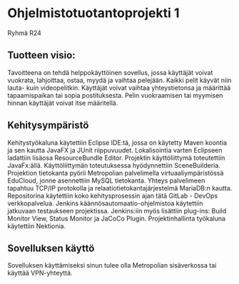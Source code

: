 # Ohjelmistotuotantoprojekti 1

Ryhmä R24

## Tuotteen visio:

Tavoitteena on tehdä helppokäyttöinen sovellus, jossa käyttäjät voivat vuokrata, lahjoittaa,
ostaa, myydä ja vaihtaa pelejään. Kaikki pelit käyvät niin lauta- kuin videopelitkin. Käyttäjät
voivat vaihtaa yhteystietonsa ja määrittää tapaamispaikan tai sopia postituksesta. Pelin
vuokraamisen tai myymisen hinnan käyttäjät voivat itse määritellä.

## Kehitysympäristö

Kehitystyökaluna käytettiin Eclipse IDE:tä, jossa on käytetty Maven koontia ja sen kautta JavaFX ja JUnit riippuvuudet. Lokalisointia varten Eclipseen ladattiin lisäosa ResourceBundle Editor. Projektin käyttöliittymä toteutettiin JavaFx:ällä. Käyttöliittymän toteutuksessa hyödynnettiin SceneBuilderia. Projektion tietokanta pyörii Metropolian palvelimella virtuaaliympäristössä EduCloud, jonne asennettiin MySQL tietokanta. Yhteys palvelimeen tapahtuu TCP/IP protokolla ja relaatiotietokantajärjestelmä MariaDB:n kautta. Repositorina käytettiin koko kehitysprosessin ajan tätä GitLab - DevOps verkkopalvelua. Jenkins käännösautomaatio-ohjelmistoa käytettiin jatkuvaan testaukseen projektissa. Jenkins:iin myös lisättiin plug-ins: Build Monitor View, Status Monitor ja JaCoCo Plugin. Projektinhallinta työkaluna käytettiin Nektionia. 

## Sovelluksen käyttö

Sovelluksen käyttämiseksi sinun tulee olla Metropolian sisäverkossa tai käyttää VPN-yhteyttä.
